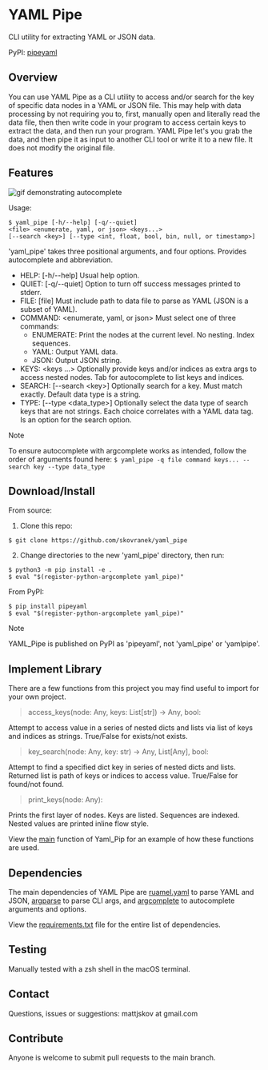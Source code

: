 # YAML Pipe 
CLI utility for extracting YAML or JSON data.

PyPI: [pipeyaml](https://pypi.org/project/pipeyaml/)

## Overview
You can use YAML Pipe as a CLI utility to access and/or search for the key of specific data nodes in a YAML or JSON file. This may help with data processing by not requiring you to, first, manually open and literally read the data file, then then write code in your program to access certain keys to extract the data, and then run your program. YAML Pipe let's you grab the data, and then pipe it as input to another CLI tool or write it to a new file. It does not modify the original file.

## Features
![gif demonstrating autocomplete](https://media.giphy.com/media/v1.Y2lkPTc5MGI3NjExZGh0dm14bzN3NjQ2cWJuODEwd2Z4bGUzMmtndG1vOGZveWVwdDFtNyZlcD12MV9pbnRlcm5hbF9naWZfYnlfaWQmY3Q9Zw/dyf3SKTNGu21ronqA8/giphy.gif)

Usage:
```
$ yaml_pipe [-h/--help] [-q/--quiet]
<file> <enumerate, yaml, or json> <keys...>
[--search <key>] [--type <int, float, bool, bin, null, or timestamp>]
```
'yaml\_pipe' takes three positional arguments, and four options. Provides autocomplete and abbreviation.
- HELP: [-h/--help] Usual help option.
- QUIET: [-q/--quiet] Option to turn off success messages printed to stderr.
- FILE: [file] Must include path to data file to parse as YAML (JSON is a subset of YAML).
- COMMAND: \<enumerate, yaml, or json> Must select one of three commands:
  - ENUMERATE: Print the nodes at the current level. No nesting. Index sequences.
  - YAML: Output YAML data.
  - JSON: Output JSON string.
- KEYS: \<keys ...> Optionally provide keys and/or indices as extra args to access nested nodes. Tab for autocomplete to list keys and indices.
- SEARCH: [--search \<key>] Optionally search for a key. Must match exactly. Default data type is a string.
- TYPE: [--type \<data\_type>] Optionally select the data type of search keys that are not strings. Each choice correlates with a YAML data tag. Is an option for the search option.
> [!NOTE]
> To ensure autocomplete with argcomplete works as intended, follow the order of arguments found here:
> `$ yaml_pipe -q file command keys... --search key --type data_type`

## Download/Install
From source:
1) Clone this repo:
```
$ git clone https://github.com/skovranek/yaml_pipe
```
2) Change directories to the new 'yaml\_pipe' directory, then run:
```
$ python3 -m pip install -e .
$ eval "$(register-python-argcomplete yaml_pipe)"
```
From PyPI:
```
$ pip install pipeyaml
$ eval "$(register-python-argcomplete yaml_pipe)"
```
> [!NOTE]
> YAML\_Pipe is published on PyPI as 'pipeyaml', not 'yaml\_pipe' or 'yamlpipe'.

## Implement Library
There are a few functions from this project you may find useful to import for your own project.
> access\_keys(node: Any, keys: List[str]) -> Any, bool:

Attempt to access value in a series of nested dicts and lists via list of keys and indices as strings. True/False for exists/not exists.

> key\_search(node: Any, key: str) -> Any, List[Any], bool:

Attempt to find a specified dict key in series of nested dicts and lists. Returned list is path of keys or indices to access value. True/False for found/not found.

> print\_keys(node: Any):

Prints the first layer of nodes. Keys are listed. Sequences are indexed. Nested values are printed inline flow style.

View the [main](hhhttps://github.com/skovranek/yaml_pipe/blob/main/requirements.txt) function of Yaml\_Pip for an example of how these functions are used.
## Dependencies
The main dependencies of YAML Pipe are [ruamel.yaml](https://pypi.org/project/ruamel.yaml/) to parse YAML and JSON, [argparse](https://docs.python.org/3/library/argparse.html) to parse CLI args, and [argcomplete](https://pypi.org/project/argcomplete/) to autocomplete arguments and options.

View the [requirements.txt](https://github.com/skovranek/yaml_pipe/blob/main/requirements.txt) file for the entire list of dependencies.

## Testing
Manually tested with a zsh shell in the macOS terminal.

## Contact
Questions, issues or suggestions: mattjskov at gmail.com

## Contribute
Anyone is welcome to submit pull requests to the main branch.
